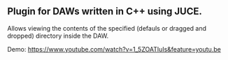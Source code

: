 <h2>Plugin for DAWs written in C++ using JUCE.</h2>

Allows viewing the contents of the specified (defauls or dragged and dropped) directory inside the DAW.

Demo:
https://www.youtube.com/watch?v=1_5ZOATluIs&feature=youtu.be
